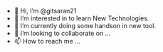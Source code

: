 - 👋 Hi, I’m @gitsaran21
- 👀 I’m interested in to learn New Technologies.
- 🌱 I’m currently doing some handson in new tool.
- 💞️ I’m looking to collaborate on ...
- 📫 How to reach me ...

<!---
gitsaran21/gitsaran21 is a ✨ special ✨ repository because its `README.md` (this file) appears on your GitHub profile.
You can click the Preview link to take a look at your changes.
--->
